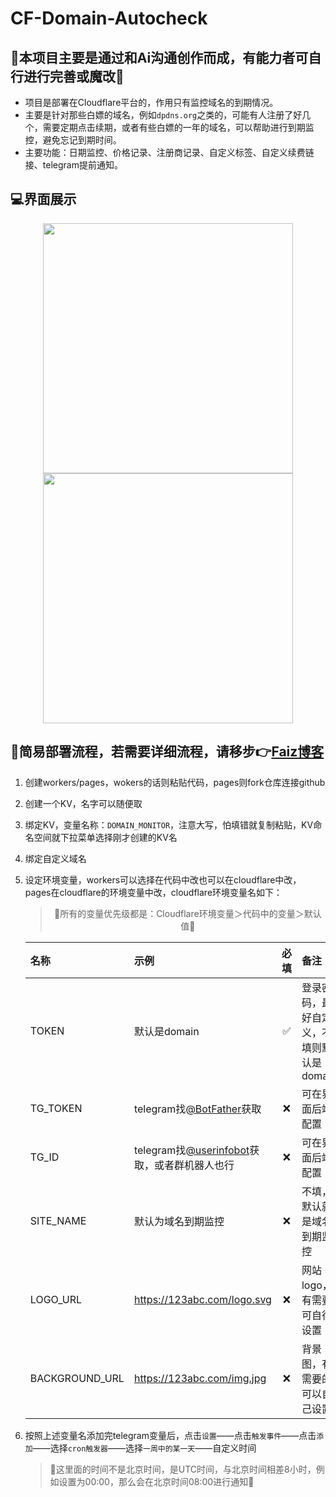 # CF-Domain-Autocheck

## 🚨本项目主要是通过和Ai沟通创作而成，有能力者可自行进行完善或魔改🚨

* 项目是部署在Cloudflare平台的，作用只有监控域名的到期情况。
* 主要是针对那些白嫖的域名，例如`dpdns.org`之类的，可能有人注册了好几个，需要定期点击续期，或者有些白嫖的一年的域名，可以帮助进行到期监控，避免忘记到期时间。
* 主要功能：日期监控、价格记录、注册商记录、自定义标签、自定义续费链接、telegram提前通知。

## 💻界面展示
<p align="center">
  <img src="https://imgr2.952536.xyz/Hexo/Article/PixPin_2025-07-26_23-05-27.png" width="400" />
  <img src="https://imgr2.952536.xyz/Hexo/Article/PixPin_2025-07-26_23-03-45.png" width="400" />
</p>

## 🚀简易部署流程，若需要详细流程，请移步👉[Faiz博客](https://blog.faiz.hidns.co/2025/07/26/Domain-AutoCheck%E5%9F%9F%E5%90%8D%E5%88%B0%E6%9C%9F%E7%9B%91%E6%8E%A7/)
1. 创建workers/pages，wokers的话则粘贴代码，pages则fork仓库连接github
2. 创建一个KV，名字可以随便取
3. 绑定KV，变量名称：`DOMAIN_MONITOR`，注意大写，怕填错就复制粘贴，KV命名空间就下拉菜单选择刚才创建的KV名
4. 绑定自定义域名
5. 设定环境变量，workers可以选择在代码中改也可以在cloudflare中改，pages在cloudflare的环境变量中改，cloudflare环境变量名如下：

      > <center> 🚨所有的变量优先级都是：Cloudflare环境变量＞代码中的变量＞默认值🚨 </center>

    | 名称           | 示例                                                                     | 必填 | 备注                                     |
    |:---------------|:-------------------------------------------------------------------------|:----:|:-----------------------------------------|
    | TOKEN          | 默认是domain                                                             |  ✅️   | 登录密码，最好自定义，不填则默认是domain |
    | TG_TOKEN       | telegram找[@BotFather](https://t.me/BotFather)获取                       |  ❌️   | 可在界面后端配置                         |
    | TG_ID          | telegram找[@userinfobot](https://t.me/userinfobot)获取，或者群机器人也行 |  ❌️   | 可在界面后端配置                         |
    | SITE_NAME      | 默认为域名到期监控                                                       |  ❌️   | 不填，默认就是域名到期监控               |
    | LOGO_URL       | https://123abc.com/logo.svg                                              |  ❌️   | 网站logo，有需要可自行设置               |
    | BACKGROUND_URL | https://123abc.com/img.jpg                                               |  ❌️   | 背景图，有需要的可以自己设置             |

6. 按照上述变量名添加完telegram变量后，点击`设置`——点击`触发事件`——点击`添加`——选择`cron触发器`——选择`一周中的某一天`——自定义时间
    > 🚨这里面的时间不是北京时间，是UTC时间，与北京时间相差8小时，例如设置为00:00，那么会在北京时间08:00进行通知🚨
